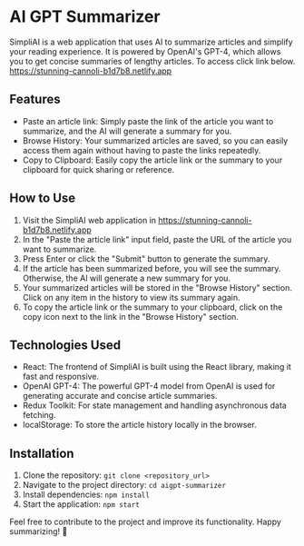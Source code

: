 # AI GPT Summarizer

SimpliAI is a web application that uses AI to summarize articles and simplify your reading experience. It is powered by OpenAI's GPT-4, which allows you to get concise summaries of lengthy articles.
To access click link below.
https://stunning-cannoli-b1d7b8.netlify.app 


## Features

- Paste an article link: Simply paste the link of the article you want to summarize, and the AI will generate a summary for you.
- Browse History: Your summarized articles are saved, so you can easily access them again without having to paste the links repeatedly.
- Copy to Clipboard: Easily copy the article link or the summary to your clipboard for quick sharing or reference.

## How to Use

1. Visit the SimpliAI web application in https://stunning-cannoli-b1d7b8.netlify.app 
2. In the "Paste the article link" input field, paste the URL of the article you want to summarize.
3. Press Enter or click the "Submit" button to generate the summary.
4. If the article has been summarized before, you will see the summary. Otherwise, the AI will generate a new summary for you.
5. Your summarized articles will be stored in the "Browse History" section. Click on any item in the history to view its summary again.
6. To copy the article link or the summary to your clipboard, click on the copy icon next to the link in the "Browse History" section.

## Technologies Used

- React: The frontend of SimpliAI is built using the React library, making it fast and responsive.
- OpenAI GPT-4: The powerful GPT-4 model from OpenAI is used for generating accurate and concise article summaries.
- Redux Toolkit: For state management and handling asynchronous data fetching.
- localStorage: To store the article history locally in the browser.

## Installation

1. Clone the repository: `git clone <repository_url>`
2. Navigate to the project directory: `cd aigpt-summarizer`
3. Install dependencies: `npm install`
4. Start the application: `npm start`


Feel free to contribute to the project and improve its functionality. Happy summarizing! 🚀
